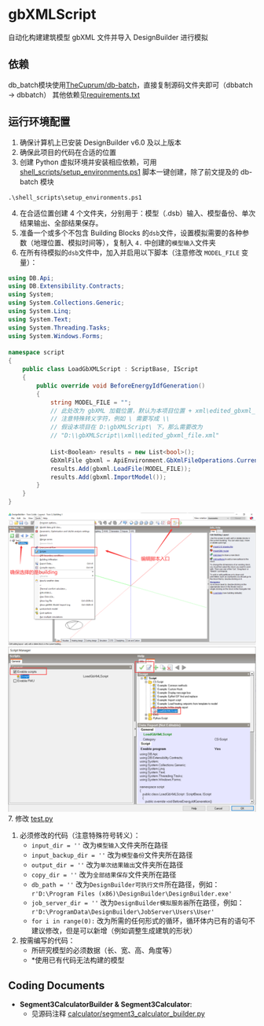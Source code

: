 # gbXMLScript

自动化构建建筑模型 gbXML 文件并导入 DesignBuilder 进行模拟

## 依赖

db_batch模块使用[TheCuprum/db-batch](https://github.com/TheCuprum/db-batch)，直接复制源码文件夹即可（dbbatch -> dbbatch）
其他依赖见[requirements.txt](requirements.txt)

## 运行环境配置

1. 确保计算机上已安装 DesignBuilder v6.0 及以上版本
2. 确保此项目的代码在合适的位置
3. 创建 Python 虚拟环境并安装相应依赖，可用 [shell_scripts/setup_environments.ps1](shell_scripts/setup_environments.ps1) 脚本一键创建，除了前文提及的 db-batch 模块

```
.\shell_scripts\setup_environments.ps1
```
4. 在合适位置创建 4 个文件夹，分别用于：模型（.dsb）输入、模型备份、单次结果输出、全部结果保存。
5. 准备一个或多个不包含 Building Blocks 的`dsb`文件，设置模拟需要的各种参数（地理位置、模拟时间等），复制入 `4.` 中创建的`模型输入`文件夹
6. 在所有待模拟的`dsb`文件中，加入并启用以下脚本（注意修改 `MODEL_FILE` 变量）：
```C#
using DB.Api;
using DB.Extensibility.Contracts;
using System;
using System.Collections.Generic;
using System.Linq;
using System.Text;
using System.Threading.Tasks;
using System.Windows.Forms;

namespace script
{
    public class LoadGbXMLScript : ScriptBase, IScript
    {
        public override void BeforeEnergyIdfGeneration()
        {
            string MODEL_FILE = "";
            // 此处改为 gbXML 加载位置，默认为本项目位置 + xml\edited_gbxml_file.xml
            // 注意特殊转义字符，例如 \ 需要写成 \\ 
            // 假设本项目在 D:\gbXMLScript\ 下，那么需要改为 
            // "D:\\gbXMLScript\\xml\\edited_gbxml_file.xml"

            List<Boolean> results = new List<bool>();
            GbXmlFile gbxml = ApiEnvironment.GbXmlFileOperations.Current;
            results.Add(gbxml.LoadFile(MODEL_FILE));
            results.Add(gbxml.ImportModel());
        }
    }
}
```
![edit guide 1](./img/script_edit_guide_1.png)
![edit guide 2](./img/script_edit_guide_2.png)
7. 修改 [test.py](test.py)
   1. 必须修改的代码（注意特殊符号转义）：
      - `input_dir = ''` 改为`模型输入`文件夹所在路径
      - `input_backup_dir = ''` 改为`模型备份`文件夹所在路径
      - `output_dir = ''` 改为`单次结果输出`文件夹所在路径
      - `copy_dir = ''` 改为`全部结果保存`文件夹所在路径
      - `db_path = ''` 改为`DesignBuilder可执行文件`所在路径，例如：`r'D:\Program Files (x86)\DesignBuilder\DesignBuilder.exe'`
      - `job_server_dir = ''` 改为`DesignBuilder模拟服务器`所在路径，例如：`r'D:\ProgramData\DesignBuilder\JobServer\Users\User'`
      - `for i in range(0):` 改为所需的任何形式的循环，循环体内已有的语句不建议修改，但是可以新增（例如调整生成建筑的形状）
   2. 按需编写的代码：
      - 所研究模型的必须数据（长、宽、高、角度等）
      - *使用已有代码无法构建的模型

## Coding Documents

- **Segment3CalculatorBuilder & Segment3Calculator**:
  - 见源码注释 [calculator/segment3_calculator_builder.py](calculator/segment3_calculator_builder.py)